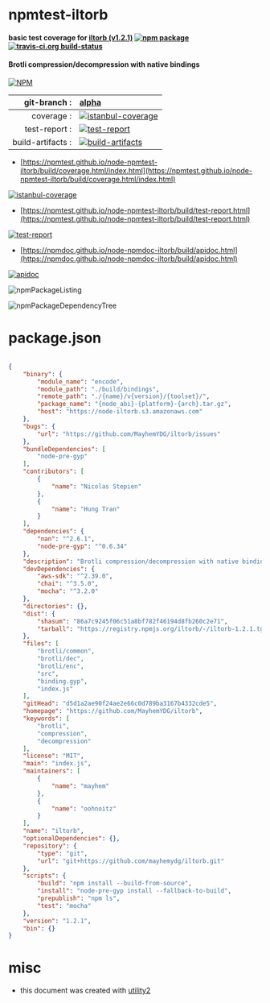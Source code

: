 # npmtest-iltorb

#### basic test coverage for  [iltorb (v1.2.1)](https://github.com/MayhemYDG/iltorb)  [![npm package](https://img.shields.io/npm/v/npmtest-iltorb.svg?style=flat-square)](https://www.npmjs.org/package/npmtest-iltorb) [![travis-ci.org build-status](https://api.travis-ci.org/npmtest/node-npmtest-iltorb.svg)](https://travis-ci.org/npmtest/node-npmtest-iltorb)

#### Brotli compression/decompression with native bindings

[![NPM](https://nodei.co/npm/iltorb.png?downloads=true&downloadRank=true&stars=true)](https://www.npmjs.com/package/iltorb)

| git-branch : | [alpha](https://github.com/npmtest/node-npmtest-iltorb/tree/alpha)|
|--:|:--|
| coverage : | [![istanbul-coverage](https://npmtest.github.io/node-npmtest-iltorb/build/coverage.badge.svg)](https://npmtest.github.io/node-npmtest-iltorb/build/coverage.html/index.html)|
| test-report : | [![test-report](https://npmtest.github.io/node-npmtest-iltorb/build/test-report.badge.svg)](https://npmtest.github.io/node-npmtest-iltorb/build/test-report.html)|
| build-artifacts : | [![build-artifacts](https://npmtest.github.io/node-npmtest-iltorb/glyphicons_144_folder_open.png)](https://github.com/npmtest/node-npmtest-iltorb/tree/gh-pages/build)|

- [https://npmtest.github.io/node-npmtest-iltorb/build/coverage.html/index.html](https://npmtest.github.io/node-npmtest-iltorb/build/coverage.html/index.html)

[![istanbul-coverage](https://npmtest.github.io/node-npmtest-iltorb/build/screenCapture.buildCi.browser.%252Ftmp%252Fbuild%252Fcoverage.lib.html.png)](https://npmtest.github.io/node-npmtest-iltorb/build/coverage.html/index.html)

- [https://npmtest.github.io/node-npmtest-iltorb/build/test-report.html](https://npmtest.github.io/node-npmtest-iltorb/build/test-report.html)

[![test-report](https://npmtest.github.io/node-npmtest-iltorb/build/screenCapture.buildCi.browser.%252Ftmp%252Fbuild%252Ftest-report.html.png)](https://npmtest.github.io/node-npmtest-iltorb/build/test-report.html)

- [https://npmdoc.github.io/node-npmdoc-iltorb/build/apidoc.html](https://npmdoc.github.io/node-npmdoc-iltorb/build/apidoc.html)

[![apidoc](https://npmdoc.github.io/node-npmdoc-iltorb/build/screenCapture.buildCi.browser.%252Ftmp%252Fbuild%252Fapidoc.html.png)](https://npmdoc.github.io/node-npmdoc-iltorb/build/apidoc.html)

![npmPackageListing](https://npmtest.github.io/node-npmtest-iltorb/build/screenCapture.npmPackageListing.svg)

![npmPackageDependencyTree](https://npmtest.github.io/node-npmtest-iltorb/build/screenCapture.npmPackageDependencyTree.svg)



# package.json

```json

{
    "binary": {
        "module_name": "encode",
        "module_path": "./build/bindings",
        "remote_path": "./{name}/v{version}/{toolset}/",
        "package_name": "{node_abi}-{platform}-{arch}.tar.gz",
        "host": "https://node-iltorb.s3.amazonaws.com"
    },
    "bugs": {
        "url": "https://github.com/MayhemYDG/iltorb/issues"
    },
    "bundleDependencies": [
        "node-pre-gyp"
    ],
    "contributors": [
        {
            "name": "Nicolas Stepien"
        },
        {
            "name": "Hung Tran"
        }
    ],
    "dependencies": {
        "nan": "^2.6.1",
        "node-pre-gyp": "^0.6.34"
    },
    "description": "Brotli compression/decompression with native bindings",
    "devDependencies": {
        "aws-sdk": "^2.39.0",
        "chai": "^3.5.0",
        "mocha": "^3.2.0"
    },
    "directories": {},
    "dist": {
        "shasum": "86a7c9245f06c51a8bf782f46194d8fb260c2e71",
        "tarball": "https://registry.npmjs.org/iltorb/-/iltorb-1.2.1.tgz"
    },
    "files": [
        "brotli/common",
        "brotli/dec",
        "brotli/enc",
        "src",
        "binding.gyp",
        "index.js"
    ],
    "gitHead": "d5d1a2ae90f24ae2e66c0d789ba3167b4332cde5",
    "homepage": "https://github.com/MayhemYDG/iltorb",
    "keywords": [
        "brotli",
        "compression",
        "decompression"
    ],
    "license": "MIT",
    "main": "index.js",
    "maintainers": [
        {
            "name": "mayhem"
        },
        {
            "name": "oohnoitz"
        }
    ],
    "name": "iltorb",
    "optionalDependencies": {},
    "repository": {
        "type": "git",
        "url": "git+https://github.com/mayhemydg/iltorb.git"
    },
    "scripts": {
        "build": "npm install --build-from-source",
        "install": "node-pre-gyp install --fallback-to-build",
        "prepublish": "npm ls",
        "test": "mocha"
    },
    "version": "1.2.1",
    "bin": {}
}
```



# misc
- this document was created with [utility2](https://github.com/kaizhu256/node-utility2)
